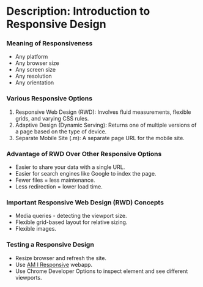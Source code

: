 # Description: Introduction to Responsive Design

### Meaning of Responsiveness
- Any platform
- Any browser size
- Any screen size
- Any resolution
- Any orientation

### Various Responsive Options
1. Responsive Web Design (RWD): Involves fluid measurements, flexible grids, and varying CSS rules.
2. Adaptive Design (Dynamic Serving): Returns one of multiple versions of a page based on the type of device.
3. Separate Mobile Site (.m): A separate page URL for the mobile site.

### Advantage of RWD Over Other Responsive Options
* Easier to share your data with a single URL.
* Easier for search engines like Google to index the page.
* Fewer files = less maintenance.
* Less redirection = lower load time.

### Important Responsive Web Design (RWD) Concepts
- Media queries - detecting the viewport size.
- Flexible grid-based layout for relative sizing.
- Flexible images.

### Testing a Responsive Design
- Resize browser and refresh the site.
- Use [AM I Responsive](http://ami.responsivedesign.is/) webapp.
- Use Chrome Developer Options to inspect element and see different viewports.
